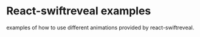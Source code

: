 # React-swiftreveal examples

examples of how to use different animations provided by react-swiftreveal.